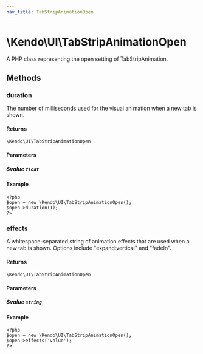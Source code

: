 ```yaml
---
nav_title: TabStripAnimationOpen
---
```


# \Kendo\UI\TabStripAnimationOpen

A PHP class representing the open setting of TabStripAnimation.


## Methods

### duration
The number of milliseconds used for the visual animation when a new tab is shown.

#### Returns
`\Kendo\UI\TabStripAnimationOpen`

#### Parameters

##### $value `float`



#### Example 
    <?php
    $open = new \Kendo\UI\TabStripAnimationOpen();
    $open->duration(1);
    ?>

### effects
A whitespace-separated string of animation effects that are used when a new tab is shown. Options include
"expand:vertical" and "fadeIn".

#### Returns
`\Kendo\UI\TabStripAnimationOpen`

#### Parameters

##### $value `string`



#### Example 
    <?php
    $open = new \Kendo\UI\TabStripAnimationOpen();
    $open->effects('value');
    ?>

